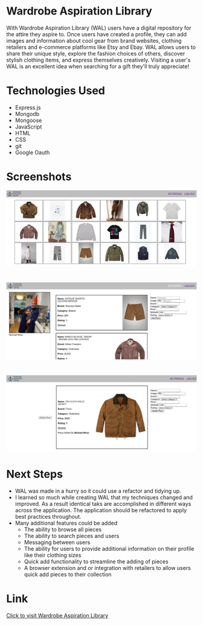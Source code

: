 # Wardrobe Aspiration Library
With Wardrobe Aspiration Library (WAL) users have a digital repository for the attire they aspire to. Once users have created a profile, they can add images and information about cool gear from brand websites, clothing retailers and e-commerce platforms like Etsy and Ebay. WAL allows users to share their unique style, explore the fashion choices of others, discover stylish clothing items, and express themselves creatively. Visiting a user's WAL is an excellent idea when searching for a gift they'll truly appreciate!

# Technologies Used

- Express.js
- Mongodb
- Mongoose
- JavaScript
- HTML
- CSS
- git
- Google Oauth

# Screenshots

<img src="./screenshots/wal-sh-01.png">

#

<img src="./screenshots/wal-sh-02.png">

#

<img src="./screenshots/wal-sh-03.png">

#

# Next Steps

- WAL was made in a hurry so it could use a refactor and tidying up.
- I learned so much while creating WAL that my techniques changed and improved. As a result identical taks are accomplished in different ways across the application. The application should be refactored to apply best practices throughout.
- Many additional features could be added
    - The ability to browse all pieces
    - The ability to search pieces and users
    - Messaging between users
    - The ability for users to provide additional information on their profile like their clothing sizes
    - Quick add functionality to streamline the adding of pieces
    - A browser extension and or integration with retailers to allow users quick add pieces to their collection

# Link

[Click to visit Wardrobe Aspiration Library](https://wardrobe-aspiration-library-bb6858182927.herokuapp.com/)